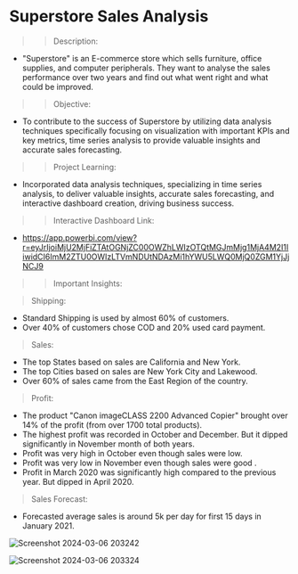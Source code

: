 # Superstore Sales Analysis

>> Description: 
- "Superstore" is an E-commerce store which sells furniture, office supplies, and computer peripherals. They want to analyse the sales performance over two years and find out what went right and what could be improved.
 
>> Objective: 
- To contribute to the success of Superstore by utilizing data analysis techniques specifically focusing on visualization with important KPIs and key metrics, time series analysis to provide valuable insights and accurate sales forecasting.

>> Project Learning: 
- Incorporated data analysis techniques, specializing in time series analysis, to deliver valuable insights, accurate sales forecasting, and interactive dashboard creation, driving business success.

>> Interactive Dashboard Link:
- https://app.powerbi.com/view?r=eyJrIjoiMjU2MjFiZTAtOGNjZC00OWZhLWIzOTQtMGJmMjg1MjA4M2I1IiwidCI6ImM2ZTU0OWIzLTVmNDUtNDAzMi1hYWU5LWQ0MjQ0ZGM1YjJjNCJ9

>> Important Insights:

> Shipping: 
- Standard Shipping is used by almost 60% of customers.
- Over 40% of customers chose COD and 20% used card payment.

> Sales:
- The top States based on sales are California and New York.
- The top Cities based on sales are New York City and Lakewood.
- Over 60% of sales came from the East Region of the country.

> Profit:
- The product "Canon imageCLASS 2200 Advanced Copier" brought over 14% of the profit (from over 1700 total products).
- The highest profit was recorded in October and December. But it dipped significantly in November month of both years.
- Profit was very high in October even though sales were low.
- Profit was very low in November even though sales were good .
- Profit in March 2020 was significantly high compared to the previous year. But dipped in April 2020.

> Sales Forecast:
- Forecasted average sales is around 5k per day for first 15 days in January 2021.

![Screenshot 2024-03-06 203242](https://github.com/pranaysingh-27/superstore_sales/assets/143386107/ea87c04d-798d-4e80-a86b-d1cb54b63d4e)

![Screenshot 2024-03-06 203324](https://github.com/pranaysingh-27/superstore_sales/assets/143386107/9e842434-df6a-492b-94fe-030761b1a929)
